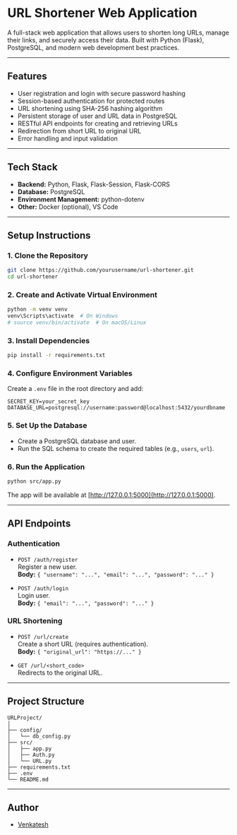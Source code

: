 # URL Shortener Web Application

A full-stack web application that allows users to shorten long URLs, manage their links, and securely access their data. Built with Python (Flask), PostgreSQL, and modern web development best practices.

---

## Features

- User registration and login with secure password hashing
- Session-based authentication for protected routes
- URL shortening using SHA-256 hashing algorithm
- Persistent storage of user and URL data in PostgreSQL
- RESTful API endpoints for creating and retrieving URLs
- Redirection from short URL to original URL
- Error handling and input validation

---

## Tech Stack

- **Backend:** Python, Flask, Flask-Session, Flask-CORS
- **Database:** PostgreSQL
- **Environment Management:** python-dotenv
- **Other:** Docker (optional), VS Code

---

## Setup Instructions

### 1. Clone the Repository

```bash
git clone https://github.com/yourusername/url-shortener.git
cd url-shortener
```

### 2. Create and Activate Virtual Environment

```bash
python -m venv venv
venv\Scripts\activate  # On Windows
# source venv/bin/activate  # On macOS/Linux
```

### 3. Install Dependencies

```bash
pip install -r requirements.txt
```

### 4. Configure Environment Variables

Create a `.env` file in the root directory and add:

```
SECRET_KEY=your_secret_key
DATABASE_URL=postgresql://username:password@localhost:5432/yourdbname
```

### 5. Set Up the Database

- Create a PostgreSQL database and user.
- Run the SQL schema to create the required tables (e.g., `users`, `url`).

### 6. Run the Application

```bash
python src/app.py
```

The app will be available at [http://127.0.0.1:5000](http://127.0.0.1:5000).

---

## API Endpoints

### Authentication

- `POST /auth/register`  
  Register a new user.  
  **Body:** `{ "username": "...", "email": "...", "password": "..." }`

- `POST /auth/login`  
  Login user.  
  **Body:** `{ "email": "...", "password": "..." }`

### URL Shortening

- `POST /url/create`  
  Create a short URL (requires authentication).  
  **Body:** `{ "original_url": "https://..." }`

- `GET /url/<short_code>`  
  Redirects to the original URL.

---

## Project Structure

```
URLProject/
│
├── config/
│   └── db_config.py
├── src/
│   ├── app.py
│   ├── Auth.py
│   └── URL.py
├── requirements.txt
├── .env
└── README.md
```

---


## Author

- [Venkatesh](https://github.com/venky-gondu)
